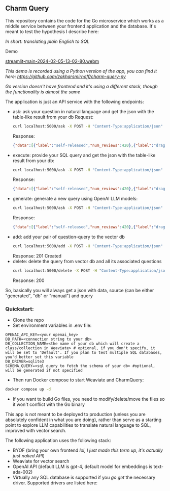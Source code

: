 ## Charm Query
This repository contains the code for the Go microservice which works as a middle service between your frontend application and the database. 
It's meant to test the hypothesis I describe here: 

*In short: translating plain English to SQL*

Demo

[streamlit-main-2024-02-05-13-02-80.webm](https://github.com/zakharsmirnoff/charm-query/assets/89240654/5dc615c9-c9f4-4842-99ff-0e54e5c9ab10)

*This demo is recorded using a Python version of the app, you can find it here: https://github.com/zakharsmirnoff/charm-query-py*

*Go version doesn't have frontend and it's using a different stack, though the functionality is almost the same*

The application is just an API service with the following endpoints: 

- ask: ask your question in natural language and get the json with the table-like result from your db
  Request:
  ```bash
  curl localhost:5000/ask -X POST -H "Content-Type:application/json" -d '{"question": "labels with most reviews limit 5"}'
  ```
  Response:
  ```json
  {"data":[{"label":"self-released","num_reviews":420},{"label":"drag city","num_reviews":272},{"label":"sub pop","num_reviews":268},{"label":"thrill jockey","num_reviews":244},{"label":"merge","num_reviews":239}],"query":"SELECT label, COUNT(*) as num_reviews\nFROM labels\nGROUP BY label\nORDER BY num_reviews DESC\nLIMIT 5;","source":"db"}
  ```
- execute: provide your SQL query and get the json with the table-like result from your db:
  ```bash
  curl localhost:5000/ask -X POST -H "Content-Type:application/json" -d '{"query": "SELECT label, COUNT(*) as num_reviews FROM labels GROUP BY label ORDER BY num_reviews DESC LIMIT 5"}'
  ```
  Response:
  ```json
  {"data":[{"label":"self-released","num_reviews":420},{"label":"drag city","num_reviews":272},{"label":"sub pop","num_reviews":268},{"label":"thrill jockey","num_reviews":244},{"label":"merge","num_reviews":239}],"query":"SELECT label, COUNT(*) as num_reviews FROM labels GROUP BY label ORDER BY num_reviews DESC LIMIT 5;","source":"manual"}
  ```
- generate: generate a new query using OpenAI LLM models:
  ```bash
  curl localhost:5000/ask -X POST -H "Content-Type:application/json" -d '{"question": "labels with most reviews limit 5"}'
  ```
  Response:
  ```json
  {"data":[{"label":"self-released","num_reviews":420},{"label":"drag city","num_reviews":272},{"label":"sub pop","num_reviews":268},{"label":"thrill jockey","num_reviews":244},{"label":"merge","num_reviews":239}],"query":"SELECT label, COUNT(*) as num_reviews\nFROM labels\nGROUP BY label\nORDER BY num_reviews DESC\nLIMIT 5;","source":"generated"}
  ```
- add: add your pair of question-query to the vector db
  ```bash
  curl localhost:5000/add -X POST -H "Content-Type:application/json" -d '{"question": "labels with most reviews limit 10", "query": "SELECT label, COUNT(*) as num_reviews FROM labels GROUP BY label ORDER BY num_reviews DESC LIMIT 10;"}'
  ```
  Response: 201 Created
- delete: delete the query from vector db and all its associated questions
  ```bash
  curl localhost:5000/delete -X POST -H "Content-Type:application/json" -d '{"query": "SELECT label, COUNT(*) as num_reviews FROM labels GROUP BY label ORDER BY num_reviews DESC LIMIT 10;"}'
  ```
  Response: 200

So, basically you will always get a json with data, source (can be either "generated", "db" or "manual") and query

### Quickstart:
- Clone the repo
- Set environment variables in .env file:
```text
OPENAI_API_KEY=<your openai_key>
DB_PATH=<connection string to your db>
DB_COLLECTION_NAME=<the name of your db which will create a class/collection in Weaviate> # optional, if you don't specify, it will be set to 'Default'. If you plan to test multiple SQL databases, you'd better set this variable
DB_DRIVER=sqlite3
SCHEMA_QUERY=<sql query to fetch the schema of your db> #optional, will be generated if not specified
```
- Then run Docker compose to start Weaviate and CharmQuery: 
```bash
docker compose up -d
```
- If you want to build Go files, you need to modify/delete/move the files so it won't conflict with the Go binary

This app is not meant to be deployed to production (unless you are absolutely confident in what you are doing), rather than serve as a starting point to explore LLM capabilities to translate
natural language to SQL, improved with vector search.

The following application uses the following stack: 
- BYOF (bring your own frontend *lol, I just made this term up, it's actually just naked API*)
- Weaviate for vector search
- OpenAI API (default LLM is gpt-4, default model for embeddings is text-ada-002)
- Virtually any SQL database is supported if you *go get* the necessary driver. Supported drivers are listed here:
